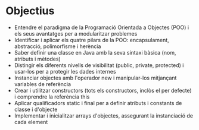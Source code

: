 # Objectius

- Entendre el paradigma de la Programació Orientada a Objectes (POO) i els seus avantatges per a modularitzar problemes
- Identificar i aplicar els quatre pilars de la POO: encapsulament, abstracció, polimorfisme i herència
- Saber definir una classe en Java amb la seva sintaxi bàsica (nom, atributs i mètodes)
- Distingir els diferents nivells de visibilitat (public, private, protected) i usar-los per a protegir les dades internes
- Instanciar objectes amb l'operador new i manipular-los mitjançant variables de referència
- Crear i utilitzar constructors (tots els constructors, inclòs el per defecte) i comprendre la referència this
- Aplicar qualificadors static i final per a definir atributs i constants de classe i d'objecte
- Implementar i inicialitzar arrays d'objectes, assegurant la instanciació de cada element
